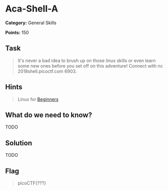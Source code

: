 # Aca-Shell-A

**Category:** General Skills

**Points:** 150

## Task

>  It's never a bad idea to brush up on those linux skills or even learn some new ones before you set off on this adventure! Connect with nc 2018shell.picoctf.com 6903. 

## Hints

> Linux for [Beginners](https://maker.pro/education/basic-linux-commands-for-beginners)


## What do we need to know?

TODO

## Solution

TODO

## Flag

> picoCTF{???}

 